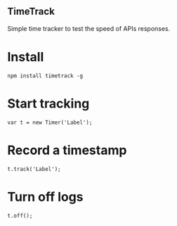 TimeTrack
---------

Simple time tracker to test the speed of APIs responses.

Install
=======

	npm install timetrack -g

Start tracking
==============
	var t = new Timer('Label');

Record a timestamp
==================
	t.track('Label');

Turn off logs
=============
	t.off();